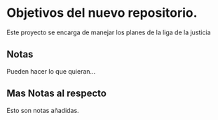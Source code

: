 # Objetivos del nuevo repositorio.

Este proyecto se encarga de manejar los planes de la liga de la justicia


## Notas
Pueden hacer lo que quieran...

## Mas Notas al respecto
Esto son notas añadidas.
